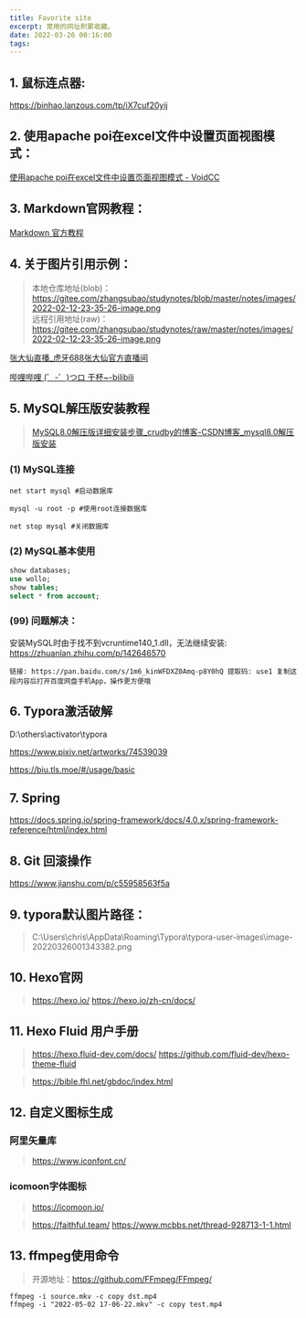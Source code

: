 ```yaml
---
title: Favorite site
excerpt: 常用的网址积累收藏。
date: 2022-03-26 00:16:00
tags:
---
```

## 1. 鼠标连点器:

https://binhao.lanzous.com/tp/iX7cuf20yij

## 2. 使用apache poi在excel文件中设置页面视图模式：

[使用apache poi在excel文件中设置页面视图模式 - VoidCC](http://cn.voidcc.com/question/p-dzzhcngh-va.html)

## 3. Markdown官网教程：

[Markdown 官方教程](https://markdown.com.cn/)

## 4. 关于图片引用示例：

> 本地仓库地址(blob)：  https://gitee.com/zhangsubao/studynotes/blob/master/notes/images/2022-02-12-23-35-26-image.png  
> 远程引用地址(raw)：  https://gitee.com/zhangsubao/studynotes/raw/master/notes/images/2022-02-12-23-35-26-image.png

[张大仙直播_虎牙688张大仙官方直播间](https://www.huya.com/688)

[哔哩哔哩 (゜-゜)つロ 干杯~-bilibili](https://www.bilibili.com/)

## 5. MySQL解压版安装教程

> [MySQL8.0解压版详细安装步骤_crudby的博客-CSDN博客_mysql8.0解压版安装](https://blog.csdn.net/crudby/article/details/100051007)

### (1) MySQL连接

```
net start mysql #启动数据库

mysql -u root -p #使用root连接数据库

net stop mysql #关闭数据库
```

### (2) MySQL基本使用

```sql
show databases;
use wollo;
show tables;
select * from account;
```

### (99) 问题解决：

安装MySQL时由于找不到vcruntime140_1.dll，无法继续安装: https://zhuanlan.zhihu.com/p/142646570

```
链接: https://pan.baidu.com/s/1m6_kinWFDXZ0Amq-p8Y0hQ 提取码: use1 复制这段内容后打开百度网盘手机App，操作更方便哦
```

## 6. Typora激活破解

D:\others\activator\typora

https://www.pixiv.net/artworks/74539039

https://biu.tls.moe/#/usage/basic

## 7. Spring

https://docs.spring.io/spring-framework/docs/4.0.x/spring-framework-reference/html/index.html

## 8. Git 回滚操作

https://www.jianshu.com/p/c55958563f5a

## 9. typora默认图片路径：

> C:\Users\chris\AppData\Roaming\Typora\typora-user-images\image-20220326001343382.png

## 10. Hexo官网
> https://hexo.io/
> https://hexo.io/zh-cn/docs/

## 11. Hexo Fluid 用户手册
> https://hexo.fluid-dev.com/docs/
> https://github.com/fluid-dev/hexo-theme-fluid


> https://bible.fhl.net/gbdoc/index.html


## 12. 自定义图标生成
### 阿里矢量库
> https://www.iconfont.cn/
### icomoon字体图标
> https://icomoon.io/

> https://faithful.team/
> https://www.mcbbs.net/thread-928713-1-1.html


## 13. ffmpeg使用命令
> 开源地址：https://github.com/FFmpeg/FFmpeg/
```
ffmpeg -i source.mkv -c copy dst.mp4
ffmpeg -i "2022-05-02 17-06-22.mkv" -c copy test.mp4
```

